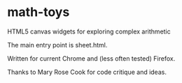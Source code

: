 # math-toys
HTML5 canvas widgets for exploring complex arithmetic

The main entry point is sheet.html.

Written for current Chrome and (less often tested) Firefox.

Thanks to Mary Rose Cook for code critique and ideas.
